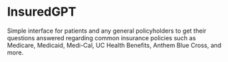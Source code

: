 # InsuredGPT
Simple interface for patients and any general policyholders to get their questions answered regarding common insurance policies such as Medicare, Medicaid, Medi-Cal, UC Health Benefits, Anthem Blue Cross, and more. 
